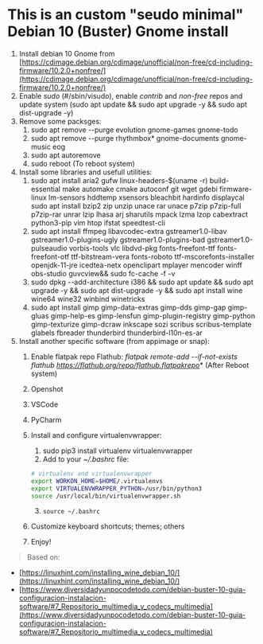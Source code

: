 # This is an custom "seudo minimal" Debian 10 (Buster) Gnome install

1) Install debian 10 Gnome from [https://cdimage.debian.org/cdimage/unofficial/non-free/cd-including-firmware/10.2.0+nonfree/](https://cdimage.debian.org/cdimage/unofficial/non-free/cd-including-firmware/10.2.0+nonfree/)
2) Enable *sudo* (#/sbin/visudo), enable *contrib* and *non-free* repos and update system  (sudo apt update && sudo apt upgrade -y && sudo apt dist-upgrade -y)
3) Remove some packsges:
    1) sudo apt remove --purge evolution gnome-games gnome-todo
    2) sudo apt remove --purge rhythmbox* gnome-documents gnome-music eog 
    3) sudo apt autoremove
    4) sudo reboot (To reboot system)
4) Install some libraries and usefull utilities:
    1) sudo apt install aria2 gufw linux-headers-$(uname -r) build-essential make automake cmake autoconf git wget gdebi firmware-linux lm-sensors hddtemp xsensors bleachbit hardinfo displaycal sudo apt install bzip2 zip unzip unace rar unace p7zip p7zip-full p7zip-rar unrar lzip lhasa arj sharutils mpack lzma lzop cabextract python3-pip vim htop ifstat speedtest-cli
    2) sudo apt install ffmpeg libavcodec-extra gstreamer1.0-libav gstreamer1.0-plugins-ugly gstreamer1.0-plugins-bad gstreamer1.0-pulseaudio vorbis-tools vlc libdvd-pkg fonts-freefont-ttf fonts-freefont-otf ttf-bitstream-vera fonts-roboto ttf-mscorefonts-installer openjdk-11-jre icedtea-netx openclipart mplayer mencoder winff obs-studio guvcview&& sudo fc-cache -f -v
    3) sudo dpkg --add-architecture i386 && sudo apt update && sudo apt upgrade -y && sudo apt dist-upgrade -y && sudo apt install wine wine64 wine32 winbind winetricks
    4) sudo apt install gimp gimp-data-extras gimp-dds gimp-gap gimp-gluas gimp-help-es gimp-lensfun gimp-plugin-registry gimp-python gimp-texturize gimp-dcraw inkscape sozi scribus scribus-template glabels fbreader thunderbird thunderbird-l10n-es-ar
5) Install another specific software (from appimage or snap):
    1) Enable flatpak repo Flathub: *flatpak remote-add --if-not-exists flathub https://flathub.org/repo/flathub.flatpakrepo**  (After Reboot system)
    2) Openshot
    3) VSCode
    4) PyCharm
    5) Install and configure virtualenvwrapper:
        1) sudo pip3 install virtualenv virtualenvwrapper
        2) Add to your *~/.bashrc* file:    
        ```bash
        # virtualenv and virtualenvwrapper
        export WORKON_HOME=$HOME/.virtualenvs
        export VIRTUALENVWRAPPER_PYTHON=/usr/bin/python3
        source /usr/local/bin/virtualenvwrapper.sh
        ```
        3) `source ~/.bashrc`
        
    6) Customize keyboard shortcuts; themes; others
    7) Enjoy!


> Based on:
* [https://linuxhint.com/installing_wine_debian_10/](https://linuxhint.com/installing_wine_debian_10/)
* [https://www.diversidadyunpocodetodo.com/debian-buster-10-guia-configuracion-instalacion-software/#7_Repositorio_multimedia_y_codecs_multimedia](https://www.diversidadyunpocodetodo.com/debian-buster-10-guia-configuracion-instalacion-software/#7_Repositorio_multimedia_y_codecs_multimedia)
